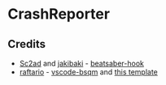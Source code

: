 # CrashReporter

## Credits

* [Sc2ad](https://github.com/Sc2ad) and [jakibaki](https://github.com/jakibaki) - [beatsaber-hook](https://github.com/sc2ad/beatsaber-hook)
* [raftario](https://github.com/raftario) - [vscode-bsqm](https://github.com/raftario/vscode-bsqm) and [this template](https://github.com/raftario/bmbf-mod-template)
